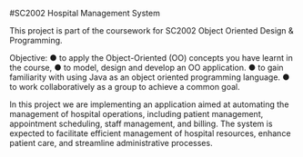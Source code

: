 #SC2002 Hospital Management System

This project is part of the coursework for SC2002 Object Oriented Design & Programming.

Objective:
  ● to apply the Object-Oriented (OO) concepts you have learnt in the course,
  ● to model, design and develop an OO application.
  ● to gain familiarity with using Java as an object oriented programming language.
  ● to work collaboratively as a group to achieve a common goal.

In this project we are implementing an application aimed at automating the management of hospital operations, including patient management, appointment scheduling, staff management, and billing. 
The system is expected to facilitate efficient management of hospital resources, enhance patient care, and streamline administrative processes.
